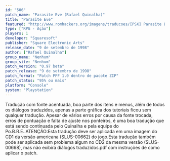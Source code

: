 ```yaml
---
id: "506"
patch_name: "Parasite Eve (Rafael Quinalha)"
title: "Parasite Eve"
featured: "http://www.romhackers.org/imagens/traducoes/[PSX] Parasite Eve - Rafael Quinalha - 1.jpg"
type: ["RPG - Ação"]
players: 1
developer: "Squaresoft"
publisher: "Square Electronic Arts"
release_date: "9 de setembro de 1998"
author: ["Rafael Quinalha"]
group_name: "Nenhum"
group_site: "Nenhum"
patch_version: "0.97 beta"
patch_release: "9 de setembro de 1998"
patch_format: "Patch PPF 1.0 dentro de pacote ZIP"
patch_status: "95% ou mais"
platform: "Console"
system: "Playstation"
---
```


Tradução com fonte acentuada, boa parte dos itens e menus, além de todos os diálogos traduzidos, apenas a parte gráfica dos tutoriais ficou sem qualquer tradução. Apesar de vários erros por causa da fonte trocada, erros de pontuação e falta de ajuste nos ponteiros, é uma boa tradução que está sendo continuada pelo Quinalha e pela equipe do Po.B.R.E..ATENÇÃO:Esta tradução deve ser aplicada em uma imagem do CD1 da versão americana (SLUS-00662) do jogo.Esta tradução também pode ser aplicada sem problema algum no CD2 da mesma versão (SLUS-00668), mas não exibirá diálogos traduzidos.pdf com instruções de como aplicar o patch.